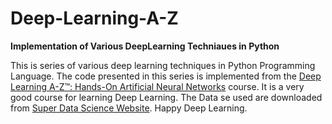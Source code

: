 # Deep-Learning-A-Z
**Implementation of Various DeepLearning Techniaues in Python** 

This is series of various deep learning techniques in Python Programming Language. The code presented in this series is implemented from the 
[Deep Learning A-Z™: Hands-On Artificial Neural Networks](https://www.udemy.com/deeplearning/learn/v4/overview) course. It is a very good course for learning Deep Learning. The Data se used are downloaded from [Super Data Science Website](https://www.superdatascience.com/deep-learning/). Happy Deep Learning.
